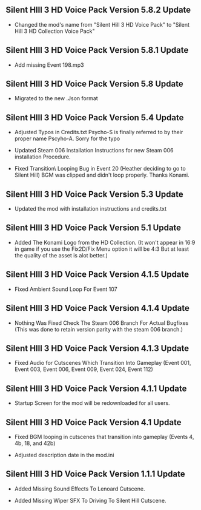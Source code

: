 ## Silent HIll 3 HD Voice Pack Version 5.8.2 Update

- Changed the mod's name from "Silent Hill 3 HD Voice Pack" to "Silent Hill 3 HD Collection Voice Pack"


## Silent HIll 3 HD Voice Pack Version 5.8.1 Update

- Add missing Event 198.mp3 

## Silent HIll 3 HD Voice Pack Version 5.8 Update

- Migrated to the new .Json format


## Silent HIll 3 HD Voice Pack Version 5.4 Update

- Adjusted Typos in Credits.txt Psycho-S is finally referred to by their proper name Pscyho-A. Sorry for the typo

- Updated Steam 006 Installation Instructions for new Steam 006 installation Procedure.

- Fixed Transition\ Looping Bug in Event 20 (Heather deciding to go to Silent Hill) BGM was clipped and didn't loop properly. Thanks Konami.

## Silent HIll 3 HD Voice Pack Version 5.3 Update

- Updated the mod with installation instructions and credits.txt

## Silent HIll 3 HD Voice Pack Version 5.1 Update

- Added The Konami Logo from the HD Collection. (It won't appear in 16:9 in game if you use the Fix2D/Fix Menu option it will be 4:3 But at least the quality of the asset is alot better.)

## Silent HIll 3 HD Voice Pack Version 4.1.5 Update

- Fixed Ambient Sound Loop For Event 107


## Silent HIll 3 HD Voice Pack Version 4.1.4 Update

- Nothing Was Fixed Check The Steam 006 Branch For Actual Bugfixes (This was done to retain version parity with the steam 006 branch.)

## Silent HIll 3 HD Voice Pack Version 4.1.3 Update

- Fixed Audio for Cutscenes Which Transition Into Gameplay (Event 001, Event 003, Event 006, Event 009, Event 024, Event 112)

## Silent HIll 3 HD Voice Pack Version 4.1.1 Update

- Startup Screen for the mod will be redownloaded for all users.


## Silent HIll 3 HD Voice Pack Version 4.1 Update

- Fixed BGM looping in cutscenes that transition into gameplay (Events 4, 4b, 18, and 42b)

- Adjusted description date in the mod.ini


## Silent HIll 3 HD Voice Pack Version 1.1.1 Update

- Added Missing Sound Effects To Lenoard Cutscene.

- Added Missing Wiper SFX To Driving To Silent Hill Cutscene.
